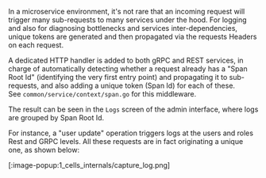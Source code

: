 
In a microservice environment, it's not rare that an incoming request will trigger many sub-requests to many services under the hood. For logging and also for diagnosing bottlenecks and services inter-dependencies, unique tokens are generated and then propagated via the requests Headers on each request.

A dedicated HTTP handler is added to both gRPC and REST services, in charge of automatically detecting whether a request already has a "Span Root Id" (identifying the very first entry point) and propagating it to sub-requests, and also adding a unique token (Span Id) for each of these.  
See `common/service/context/span.go` for this middleware.

The result can be seen in the `Logs` screen of the admin interface, where logs are grouped by Span Root Id.

For instance, a "user update" operation triggers logs at the users and roles Rest and GRPC levels. All these requests are in fact originating a unique one, as shown below:

[:image-popup:1_cells_internals/capture_log.png]
